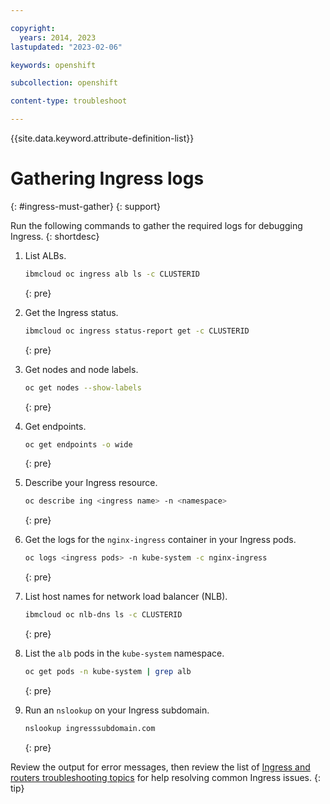 ```yaml
---

copyright: 
  years: 2014, 2023
lastupdated: "2023-02-06"

keywords: openshift

subcollection: openshift

content-type: troubleshoot

---
```


{{site.data.keyword.attribute-definition-list}}


# Gathering Ingress logs
{: #ingress-must-gather}
{: support}

Run the following commands to gather the required logs for debugging Ingress.
{: shortdesc}

1. List ALBs.

    ```sh
    ibmcloud oc ingress alb ls -c CLUSTERID
    ```
    {: pre}

1. Get the Ingress status.

    ```sh
    ibmcloud oc ingress status-report get -c CLUSTERID
    ```
    {: pre}
    
1. Get nodes and node labels.

    ```sh
    oc get nodes --show-labels
    ```
    {: pre}
    
1. Get endpoints.

    ```sh
    oc get endpoints -o wide
    ```
    {: pre}

1. Describe your Ingress resource.

    ```sh
    oc describe ing <ingress name> -n <namespace>
    ```
    {: pre}
    
1. Get the logs for the `nginx-ingress` container in your Ingress pods.

    ```sh
    oc logs <ingress pods> -n kube-system -c nginx-ingress
    ```
    {: pre}
    
1.  List host names for network load balancer (NLB).

    ```sh
    ibmcloud oc nlb-dns ls -c CLUSTERID
    ```
    {: pre}

1. List the `alb` pods in the `kube-system` namespace.

    ```sh
    oc get pods -n kube-system | grep alb
    ```
    {: pre}
    
1. Run an `nslookup` on your Ingress subdomain.

    ```sh
    nslookup ingresssubdomain.com
    ```
    {: pre}
    
Review the output for error messages, then review the list of [Ingress and routers troubleshooting topics](/docs/openshift?topic=openshift-sitemap#sitemap_ingress_and_routers) for help resolving common Ingress issues.
{: tip}



